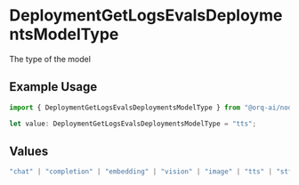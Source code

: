 # DeploymentGetLogsEvalsDeploymentsModelType

The type of the model

## Example Usage

```typescript
import { DeploymentGetLogsEvalsDeploymentsModelType } from "@orq-ai/node/models/operations";

let value: DeploymentGetLogsEvalsDeploymentsModelType = "tts";
```

## Values

```typescript
"chat" | "completion" | "embedding" | "vision" | "image" | "tts" | "stt" | "rerank" | "moderations"
```